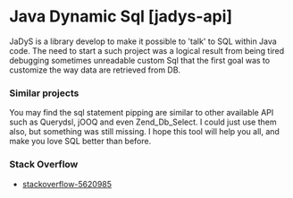 # Java Dynamic Sql [jadys-api] 
JaDyS is a library develop to make it possible to 'talk' to SQL within Java code. 
The need to start a such project was a logical result from being tired debugging sometimes unreadable custom Sql that the first goal was to customize the way data are retrieved from DB.

### Similar projects
You may find the sql statement pipping are similar to other available API such as Querydsl, jOOQ and even  Zend_Db_Select.
I could just use them also, but something was still missing. I hope this tool will help you all, and make you love SQL better than before.

### Stack Overflow
* [stackoverflow-5620985](http://stackoverflow.com/questions/5620985/is-there-any-good-dynamic-sql-builder-library-in-java)
